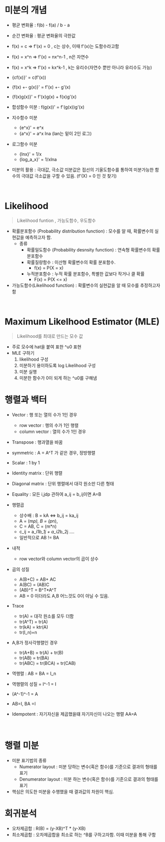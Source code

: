 # 미분의 개념

- 평균 변화율 : f(b) - f(a) / b - a
- 순간 변화율  : 평균 변화율의 극한값 
- f(x) = c => f'(x) = 0 , c는 상수, 이때 f'(x)는 도함수라고함
- f(x) = x^n => f'(x) = nx^n-1 , n은 자연수 
- f(x) = x^k => f'(x) = kx^k-1 , k는 유리수(자연수 뿐만 아니라 유리수도 가능)
- {cf(x)}' = c(f'(x))
- {f(x) +- g(x)}' = f'(x) +- g'(x)
- {f(x)g(x)}' = f'(x)g(x) + f(x)g'(x)
- 합성함수 미분 : f(g(x))' = f'(g(x))g'(x)
- 지수함수 미분 
    - {e^x}' = e^x
    - {a^x}' = a^x lna (lan는 밑이 2인 로그)
- 로그함수 미분
    -  {lnx}' = 1/x
    - {log_a_x}' = 1/xlna 
    
- 미분의 활용 : 극대값, 극소값 미분값은 접선의 기울도함수를 통하여 미분가능한 함수의 극대값 극소값을 구할 수 있음. (f'(X) = 0 인 것 찾기)
    
<br>

# Likelihood

> Likelihood funtion , 가능도함수, 우도함수 

- 확률분포함수 (Probability distribution function) : 모수를 알 때, 확률변수의 실현값을 예측하고자 함.
    - 종류 
        - 확률밀도함수 (Probability desnsity function) : 연속형 확률변수의 확률 분포함수 
        - 확률질량함수 : 이산형 확률변수의 확률 분포함수. 
            - f(x) = P(X = x)
        - 누적분포함수 : 누적 확률 분포함수, 특별한 값보다 작거나 클 확률 
            - F(x) =  P(X <= x)
- 가능도함수(Likelihood function) : 확률변수의 실현값을 알 때 모수를 추정하고자 함 

<br>

# Maximum Likelhood Estimator (MLE)

> Likelihood를 최대로 만드는 모수 값

- 주로 모수에 hat을 붙여 표한 ^u0 표현 
- MLE 구하기 
    1. likelihood 구성
    2. 미분하기 용이하도록 log Likelihood 구성 
    3. 미분 실행
    4. 미분한 함수가 0이 되게 하는 ^u0를 구해냄 

# 행렬과 백터

- Vector : 행 또는 열의 수가 1인 경우 
    - row vector : 행의 수가 1인 행렬
    - column vector : 열의 수가 1인 경우 

- Transpose : 행과열을 바꿈
- symmetric : A = A^T 가 같은 경우, 정방행렬 
- Scalar : 1 by 1 
- Identity matrix : 단위 행렬 
- Diagonal matrix : 단위 행렬에서 대각 원소만 다른 형태 
- Equality : 모든 i,jdp 관하여 a_ij = b_ij이면 A=B
- 행렬곱 
    - 상수배 : B = kA <=> b_ij = ka_ij
    - A = (m*p), B = (p*n),
    - C = AB, C = (m*n) 
    - c_ij = a_i1*b_1j + a_i2*b_2j ....
    - 일반적으로 AB != BA 
- 내적
    - row vector와 column vector의 곱이 상수
- 곱의 성질
    - A(B+C) =  AB+ AC
    - A(BC) = (AB)C
    - (AB)^T = B^T*A^T
    - AB = 0 이더라도 A,B 어느것도 0이 아닐 수 있음.
- Trace 
    - tr(A) = 대각 원소를 모두 더함 
    - tr(A^T) = tr(A)
    - tr(kA) = ktr(A)
    - tr(I_n)=n 
- A,B가 정사각행렬인 경우
    - tr(A+B) = tr(A) + tr(B)
    - tr(AB) = tr(BA)
    - tr(ABC) = tr(BCA) = tr(CAB)
- 역행렬 : AB = BA = I_n
- 역행렬의 성질 = I^-1 = I
- (A^-1)^-1 = A
- AB=I, BA =I
- Idempotent : 자기자신을 제곱했을떄 자기자신이 나오는 행렬 AA=A

<br>

# 행렬 미분

- 미분 표기법의 종류 
    - Numerator layout : 미분 당하는 변수(혹은 함수)를 기준으로 결과의 형태를 표기 
    - Denumerator layout : 미분 하는 변수(혹은 함수)를 기준으로 결과의 형태를 표기 
- 핵심은 의도한 미분을 수행했을 때 결과값의 차원이 핵심. 

# 회귀분석

- 오차제곱합 : R(B) = (y-XB)^T * (y-XB) 
- 최소제곱합 : 오차제곱합을 최소로 하는 ^B를 구하고자함. 이때 미분을 통해 구함
 
